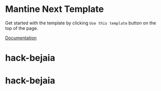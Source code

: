 # Mantine Next Template

Get started with the template by clicking `Use this template` button on the top of the page.

[Documentation](https://mantine.dev/guides/next/)
# hack-bejaia
# hack-bejaia
